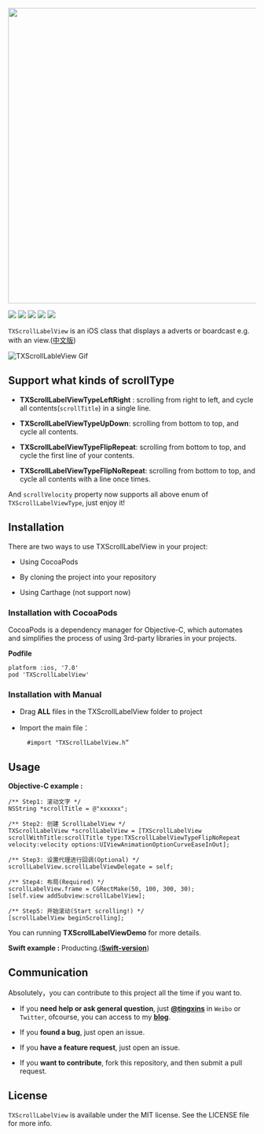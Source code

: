 <p align="center">

<img src="http://image.tingxins.cn/TXScrollLabelView/master/scroll-label-view.png" width=600/>

</p>

<p align="center">

<a href="https://travis-ci.org/tingxins/TXScrollLabelView"><img src="https://img.shields.io/travis/tingxins/TXScrollLabelView.svg"></a>
<a href="https://github.com/tingxins/TXScrollLabelView"><img src="https://img.shields.io/cocoapods/p/TXScrollLabelView.svg?style=flat"></a>
<a href="https://github.com/tingxins/TXScrollLabelView"><img src="https://img.shields.io/badge/support-iOS%207%2B-brightgreen.svg"></a>
<a href="https://www.apache.org/licenses/LICENSE-2.0.html"><img src="http://img.shields.io/cocoapods/l/TXScrollLabelView.svg?style=flat"></a>
<a href="http://cocoadocs.org/docsets/TXScrollLabelView/1.2.0/"><img src="https://img.shields.io/cocoapods/v/TXScrollLabelView.svg?style=flat"></a>


</p>

`TXScrollLabelView` is an iOS class that displays a adverts or boardcast e.g. with an view.([中文版](http://www.jianshu.com/p/8f1f1b1ee814))

![TXScrollLableView Gif](http://image.tingxins.cn/TXScrollLabelView/master/scroll-label-view.gif)

## Support what kinds of scrollType

- **TXScrollLabelViewTypeLeftRight** : scrolling from right to left, and cycle all contents(`scrollTitle`) in a single line.


- **TXScrollLabelViewTypeUpDown**: scrolling from bottom to top, and cycle all contents.


- **TXScrollLabelViewTypeFlipRepeat**: scrolling from bottom to top, and cycle the first line of your contents.


- **TXScrollLabelViewTypeFlipNoRepeat**: scrolling from bottom to top, and cycle all contents with a line once times.

And `scrollVelocity` property now supports all above enum of `TXScrollLabelViewType`, just enjoy it!

## Installation

There are two ways to use TXScrollLabelView in your project:

* Using CocoaPods

* By cloning the project into your repository

* Using Carthage (not support now)

### Installation with CocoaPods
    
CocoaPods is a dependency manager for Objective-C, which automates and simplifies the process of using 3rd-party libraries in your projects. 

**Podfile**

    platform :ios, '7.0'
    pod 'TXScrollLabelView'

### Installation with Manual

* Drag **ALL** files in the TXScrollLabelView folder to project

* Import the main file：
    
        #import "TXScrollLabelView.h”
    
## Usage 

**Objective-C example :**

    /** Step1: 滚动文字 */
    NSString *scrollTitle = @"xxxxxx";
    
    /** Step2: 创建 ScrollLabelView */
    TXScrollLabelView *scrollLabelView = [TXScrollLabelView scrollWithTitle:scrollTitle type:TXScrollLabelViewTypeFlipNoRepeat velocity:velocity options:UIViewAnimationOptionCurveEaseInOut];
    
    /** Step3: 设置代理进行回调(Optional) */
    scrollLabelView.scrollLabelViewDelegate = self;
    
    /** Step4: 布局(Required) */
    scrollLabelView.frame = CGRectMake(50, 100, 300, 30);
    [self.view addSubview:scrollLabelView];
    
    /** Step5: 开始滚动(Start scrolling!) */
    [scrollLabelView beginScrolling];
        
        
You can running **TXScrollLabelViewDemo** for more details.

**Swift example :** Producting.([**Swift-version**](https://github.com/tingxins/ScrollLabelView))

## Communication

Absolutely，you can contribute to this project all the time if you want to.

- If you **need help or ask general question**, just [**@tingxins**](http://weibo.com/tingxins) in `Weibo` or `Twitter`, ofcourse, you can access to my [**blog**](https://tingxins.com).

- If you **found a bug**, just open an issue.

- If you **have a feature request**, just open an issue.

- If you **want to contribute**, fork this repository, and then submit a pull request.

## License

`TXScrollLabelView` is available under the MIT license. See the LICENSE file for more info.



